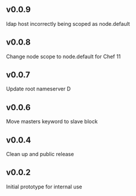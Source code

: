 ## v0.0.9

ldap host incorrectly being scoped as node.default

## v0.0.8

Change node scope to node.default for Chef 11

## v0.0.7

Update root nameserver D

## v0.0.6

Move masters keyword to slave block

## v0.0.4

Clean up and public release

## v0.0.2

Initial prototype for internal use
